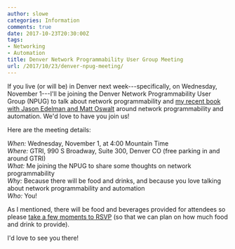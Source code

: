 ```yaml
---
author: slowe
categories: Information
comments: true
date: 2017-10-23T20:30:00Z
tags:
- Networking
- Automation
title: Denver Network Programmability User Group Meeting
url: /2017/10/23/denver-npug-meeting/
---
```


If you live (or will be) in Denver next week---specifically, on Wednesday, November 1---I'll be joining the Denver Network Programmability User Group (NPUG) to talk about network programmability and [my recent book with Jason Edelman and Matt Oswalt][link-2] around network programmability and automation. We'd love to have you join us!<!--more-->

Here are the meeting details:

_When:_ Wednesday, November 1, at 4:00 Mountain Time  
_Where:_ GTRI, 990 S Broadway, Suite 300, Denver CO (free parking in and around GTRI)  
_What:_ Me joining the NPUG to share some thoughts on network programmability  
_Why:_ Because there will be food and drinks, and because you love talking about network programmability and automation  
_Who:_ You!

As I mentioned, there will be food and beverages provided for attendees so please [take a few moments to RSVP][link-1] (so that we can plan on how much food and drink to provide).

I'd love to see you there!



[link-1]: https://www.meetup.com/Denver-NPUG/events/243186218/
[link-2]: http://shop.oreilly.com/product/0636920042082.do
